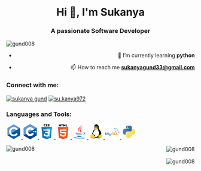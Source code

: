 <h1 align="center">Hi 👋, I'm Sukanya</h1>
<h3 align="center">A passionate Software Developer</h3>

<imag align="right" alt="coding" width="400" src="https://github.com/Gund008/Gund008/commit/905685614b6b1ef6d7bbcfe5faf8989264161bc5 ">

<p align="left"> <img src="https://komarev.com/ghpvc/?username=gund008&label=Profile%20views&color=0e75b6&style=flat" alt="gund008" /> </p>

- 🌱 I’m currently learning **python**

- 📫 How to reach me **sukanyagund33@gmail.com**

<h3 align="left">Connect with me:</h3>
<p align="left">
<a href="https://linkedin.com/in/sukanya gund" target="blank"><img align="center" src="https://raw.githubusercontent.com/rahuldkjain/github-profile-readme-generator/master/src/images/icons/Social/linked-in-alt.svg" alt="sukanya gund" height="30" width="40" /></a>
<a href="https://instagram.com/su.kanya972" target="blank"><img align="center" src="https://raw.githubusercontent.com/rahuldkjain/github-profile-readme-generator/master/src/images/icons/Social/instagram.svg" alt="su.kanya972" height="30" width="40" /></a>
</p>

<h3 align="left">Languages and Tools:</h3>
<p align="left"> <a href="https://www.cprogramming.com/" target="_blank" rel="noreferrer"> <img src="https://raw.githubusercontent.com/devicons/devicon/master/icons/c/c-original.svg" alt="c" width="40" height="40"/> </a> <a href="https://www.w3schools.com/cpp/" target="_blank" rel="noreferrer"> <img src="https://raw.githubusercontent.com/devicons/devicon/master/icons/cplusplus/cplusplus-original.svg" alt="cplusplus" width="40" height="40"/> </a> <a href="https://www.w3schools.com/css/" target="_blank" rel="noreferrer"> <img src="https://raw.githubusercontent.com/devicons/devicon/master/icons/css3/css3-original-wordmark.svg" alt="css3" width="40" height="40"/> </a> <a href="https://www.w3.org/html/" target="_blank" rel="noreferrer"> <img src="https://raw.githubusercontent.com/devicons/devicon/master/icons/html5/html5-original-wordmark.svg" alt="html5" width="40" height="40"/> </a> <a href="https://www.java.com" target="_blank" rel="noreferrer"> <img src="https://raw.githubusercontent.com/devicons/devicon/master/icons/java/java-original.svg" alt="java" width="40" height="40"/> </a> <a href="https://www.linux.org/" target="_blank" rel="noreferrer"> <img src="https://raw.githubusercontent.com/devicons/devicon/master/icons/linux/linux-original.svg" alt="linux" width="40" height="40"/> </a> <a href="https://www.mysql.com/" target="_blank" rel="noreferrer"> <img src="https://raw.githubusercontent.com/devicons/devicon/master/icons/mysql/mysql-original-wordmark.svg" alt="mysql" width="40" height="40"/> </a> <a href="https://www.python.org" target="_blank" rel="noreferrer"> <img src="https://raw.githubusercontent.com/devicons/devicon/master/icons/python/python-original.svg" alt="python" width="40" height="40"/> </a> </p>

<p><img align="left" src="https://github-readme-stats.vercel.app/api/top-langs?username=gund008&show_icons=true&locale=en&layout=compact" alt="gund008" /></p>

<p>&nbsp;<img align="center" src="https://github-readme-stats.vercel.app/api?username=gund008&show_icons=true&locale=en" alt="gund008" /></p>

<p><img align="center" src="https://github-readme-streak-stats.herokuapp.com/?user=gund008&" alt="gund008" /></p>

